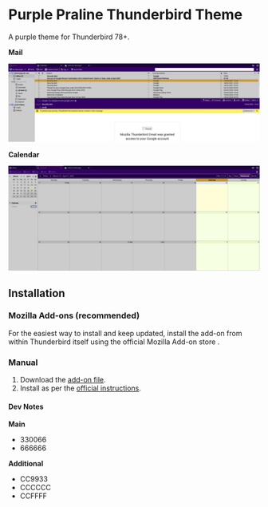 # Purple Praline Thunderbird Theme
A purple theme for Thunderbird 78+.

**Mail**

![Mail window](img/mail.png)

**Calendar**

![Calendar window](img/calendar.png)

## Installation

### Mozilla Add-ons (recommended)

For the easiest way to install and keep updated, install the add-on from within Thunderbird itself using the official Mozilla Add-on store .

### Manual

1. Download the [add-on file](https://github.com/kaipee/thunderbird-theme-purple-praline/releases).
1. Install as per the [official instructions](https://support.mozilla.org/en-US/kb/installing-addon-thunderbird#w_a-slightly-less-ideal-case-install-from-a-downloaded-xpi-file).

#### Dev Notes

**Main**
 * 330066
 * 666666

**Additional**
 * CC9933
 * CCCCCC
 * CCFFFF
